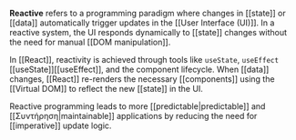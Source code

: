**Reactive** refers to a programming paradigm where changes in [[state]] or [[data]] automatically trigger updates in the [[User Interface (UI)]]. In a reactive system, the UI responds dynamically to [[state]] changes without the need for manual [[DOM manipulation]].

In [[React]], reactivity is achieved through tools like `useState`, `useEffect` [[useState]][[useEffect]], and the component lifecycle. When [[data]] changes, [[React]] re-renders the necessary [[components]] using the [[Virtual DOM]] to reflect the new [[state]] in the UI.

Reactive programming leads to more [[predictable|predictable]] and [[Συντήρηση|maintainable]] applications by reducing the need for [[imperative]] update logic.